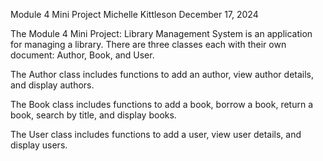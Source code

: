 Module 4 Mini Project
Michelle Kittleson
December 17, 2024

The Module 4 Mini Project: Library Management System is an application for managing a library. There are three classes each with their own document: Author, Book, and User.

The Author class includes functions to add an author, view author details, and display authors.

The Book class includes functions to add a book, borrow a book, return a book, search by title, and display books.

The User class includes functions to add a user, view user details, and display users.